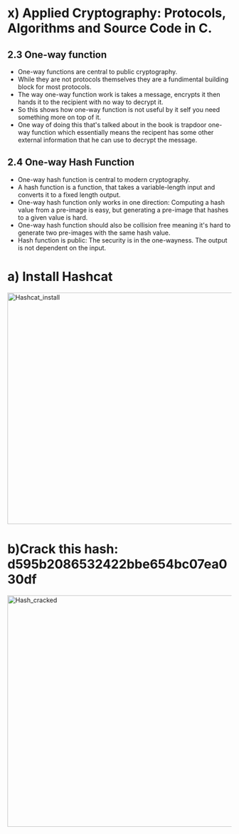 # x) Applied Cryptography: Protocols, Algorithms and Source Code in C.

## 2.3 One-way function
- One-way functions are central to public cryptography.
- While they are not protocols themselves they are a fundimental building block for most protocols.
- The way one-way function work is takes a message, encrypts it then hands it to the recipient with no way to decrypt it.
- So this shows how one-way function is not useful by it self you need something more on top of it.
- One way of doing this that's talked about in the book is trapdoor one-way function which essentially means the recipent has some other external information that he can use to decrypt the message.

## 2.4 One-way Hash Function
- One-way hash function is central to modern cryptography.
- A hash function is a function, that takes a variable-length input and converts it to a fixed length output.
- One-way hash function only works in one direction: Computing a hash value from a pre-image is easy, but generating a pre-image that hashes to a given value is hard.
- One-way hash function should also be collision free meaning it's hard to generate two pre-images with the same hash value.
- Hash function is public: The security is in the one-wayness. The output is not dependent on the input.
  
# a) Install Hashcat

<img width="827" height="519" alt="Hashcat_install" src="https://github.com/user-attachments/assets/5d73a515-9edc-485f-9164-7566a2a2768e" />



# b)Crack this hash: d595b2086532422bbe654bc07ea030df
<img width="827" height="519" alt="Hash_cracked" src="https://github.com/user-attachments/assets/ce6166b1-d970-40b0-8552-3eecbe732151" />
